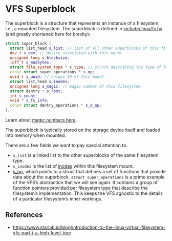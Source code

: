 # VFS Superblock

The superblock is a structure that represents an instance of a filesystem, i.e., a mounted filesystem. The superblock is defined in [include/linux/fs.hs](https://elixir.bootlin.com/linux/v5.7-rc4/source/include/linux/fs.h#L1430) (and greatly shortened here for brevity):

```cpp
struct super_block {
  struct list_head s_list; // list of all other superblocks of this filesystem type
  dev_t s_dev; // device associated with this mount
  unsigned long s_blocksize;
  loff_t s_maxbytes;
  struct file_system_type * s_type; // struct describing the type of filesystem this mount represents
  const struct super_operations * s_op;
  uuid_t s_uuid; // unique ID of this mount
  struct list_head s_inodes;
  unsigned long s_magic; // magic number of this filesystem
  struct dentry * s_root;
  int s_count;
  void * s_fs_info;
  const struct dentry_operations * s_d_op;
};
```

Learn about [magic numbers here](https://superuser.com/questions/239088/whats-a-file-systems-magic-number-in-a-super-block).

The superblock is typically stored on the storage device itself and loaded into memory when mounted.

There are a few fields we want to pay special attention to.

- `s_list` is a linked list to the other superblocks of the same filesystem type.
- `s_inodes` is the list of [inodes](/linux/vfs/inode) within this filesystem mount.
- [s_op](https://elixir.bootlin.com/linux/v5.7-rc4/source/include/linux/fs.h#L1947), which points to a struct that defines a set of functions that provide data about the superblock. `struct super_operations` is a prime example of the VFS’s abstraction that we will see again. It contains a group of function pointers provided per filesystem type that describe the filesystem’s implementation. This keeps the VFS agnostic to the details of a particular filesystem’s inner workings.

## References

- https://www.starlab.io/blog/introduction-to-the-linux-virtual-filesystem-vfs-part-i-a-high-level-tour
